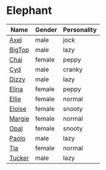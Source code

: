 # Elephant

|Name|Gender|Personality|
|---|---|---|
|[Axel](github.com/lindsaygelle/animalcrossing/villager/elephant/axel)|male|jock|
|[BigTop](github.com/lindsaygelle/animalcrossing/villager/elephant/bigtop)|male|lazy|
|[Chai](github.com/lindsaygelle/animalcrossing/villager/elephant/chai)|female|peppy|
|[Cyd](github.com/lindsaygelle/animalcrossing/villager/elephant/cyd)|male|cranky|
|[Dizzy](github.com/lindsaygelle/animalcrossing/villager/elephant/dizzy)|male|lazy|
|[Elina](github.com/lindsaygelle/animalcrossing/villager/elephant/elina)|female|peppy|
|[Ellie](github.com/lindsaygelle/animalcrossing/villager/elephant/ellie)|female|normal|
|[Eloise](github.com/lindsaygelle/animalcrossing/villager/elephant/eloise)|female|snooty|
|[Margie](github.com/lindsaygelle/animalcrossing/villager/elephant/margie)|female|normal|
|[Opal](github.com/lindsaygelle/animalcrossing/villager/elephant/opal)|female|snooty|
|[Paolo](github.com/lindsaygelle/animalcrossing/villager/elephant/paolo)|male|lazy|
|[Tia](github.com/lindsaygelle/animalcrossing/villager/elephant/tia)|female|normal|
|[Tucker](github.com/lindsaygelle/animalcrossing/villager/elephant/tucker)|male|lazy|
